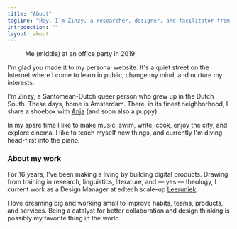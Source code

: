 ```yaml
---
title: "About"
tagline: "Hey, I'm Zinzy, a researcher, designer, and facilitator from Amsterdam."
introduction: ""
layout: about
---
```

<figure>
<img src="https://res.cloudinary.com/dbi2zounq/image/upload/v1673958111/me/zinzy-at-a-party_vrzlqr.jpg" alt="">
<figcaption>Me (middle) at an office party in 2019</figcaption>
</figure>

I'm glad you made it to my personal website. It's a quiet street on the Internet where I come to learn in public, change my mind, and nurture my interests.

I'm Zinzy, a Santomean-Dutch queer person who grew up in the Dutch South. These days, home is Amsterdam. There, in its finest neighborhood, I share a shoebox with [Anja](https://anjawaleson.notion.site/anjawaleson/Anja-Waleson-0182c8df804b4b12ab6e70b5b5795a55) (and soon also a puppy).

In my spare time I like to make music, swim, write, cook, enjoy the city, and explore cinema. I like to teach myself new things, and currently I'm diving head-first into the piano.

### About my work
For 16 years, I've been making a living by building digital products. Drawing from training in research, linguistics, literature, and — yes — theology, I current work as a Design Manager at edtech scale-up [Leeruniek](https://leeruniek.nl).

I love dreaming big and working small to improve habits, teams, products, and services. Being a catalyst for better collaboration and design thinking is possibly my favorite thing in the world.